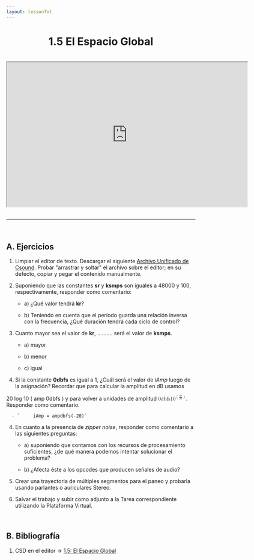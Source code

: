 ```yaml
---
layout: lessonTxt
---
```


# <center>1.5 El Espacio Global</center>

<br>
<div class="video-container">
<iframe src="https://docs.google.com/file/d/1XNMI9zR0k2AO2P3hV-bW9KvYjNdR8xQv/preview" width="640" height="385" allowfullscreen="true"></iframe>
</div>
<br>
<hr>
<br>

## A. Ejercicios


1. Limpiar el editor de texto. Descargar el siguiente <a href="{{site.baseurl}}/lessons/sintesis_aditiva/chapter1/1.1.5/Ejercicio_5.csd">Archivo Unificado de Csound</a>. Probar "arrastrar y soltar" el archivo sobre el editor; en su defecto, copiar y pegar el contenido manualmente.

2. Suponiendo que las constantes <b>sr</b> y <b>ksmps</b> son iguales a 48000 y 100, respectivamente, responder como comentario:
 
      - a) ¿Qué valor tendrá <b>kr</b>?

      - b) Teniendo en cuenta que el período guarda una relación inversa con la frecuencia, ¿Qué duración tendrá cada ciclo de control?
      

3. Cuanto mayor sea el valor de <b>kr</b>, .......... será el valor de <b>ksmps</b>.

      - a) mayor

      - b) menor

      - c) igual
      
      
3. Si la constante <b>0dbfs</b> es igual a 1, ¿Cuál será el valor de <i>iAmp</i> luego de la asignación? Recordar que para calcular la amplitud en dB usamos <math xmlns="http://www.w3.org/1998/Math/MathML" display="inline">
<mstyle displaystyle="true">
      <mn>20</mn>
      <msub>
        <mi>log</mi>
          <mn>10</mn>
      </msub>
      <mrow>
        <mo>(</mo>
        <mfrac>
          <mtext>amp</mtext>
          <mtext>0dbfs</mtext>
        </mfrac>
        <mo>)</mo>
      </mrow>
</math>y para volver a unidades de amplitud <math xmlns="http://www.w3.org/1998/Math/MathML" display="inline">
      <mtext>0dbfs</mtext>
      <msup>
        <mn>10</mn>
        <mrow>
          <mo>(</mo>
          <mfrac>
            <mtext>db</mtext>
            <mn>20</mn>
          </mfrac>
          <mo>)</mo>
        </mrow>
      </msup>
</math>. Responder como comentario.

      - `     iAmp = ampdbfs(-20)`


4. En cuanto a la presencia de <i>zipper noise</i>, responder como comentario a las siguientes preguntas:

      - a) suponiendo que contamos con los recursos de procesamiento suficientes, ¿de qué manera podemos intentar solucionar el problema?

      - b) ¿Afecta éste a los opcodes que producen señales de audio?

       
5. Crear una trayectoria de múltiples segmentos para el paneo y probarla usando parlantes o auriculares Stereo.

6. Salvar el trabajo y subir como adjunto a la Tarea correspondiente utilizando la Plataforma Virtual.

<br>

## B. Bibliografía

1. CSD en el editor -> <a href="{{site.baseurl}}/lessons/sintesis_aditiva/chapter1/1.1.5/1.1.5.csd">1.5: El Espacio Global</a>

<br>
